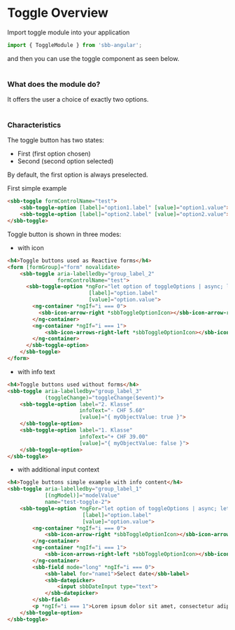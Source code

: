 # Toggle Overview

Import toggle module into your application

```ts
import { ToggleModule } from 'sbb-angular';
```

and then you can use the toggle component as seen below.
<br>
<br>

### What does the module do?

It offers the user a choice of exactly two options.
<br>
<br>

### Characteristics

The toggle button has two states:
* First (first option chosen)
* Second (second option selected)

By default, the first option is always preselected.

First simple example
```html
<sbb-toggle formControlName="test">
    <sbb-toggle-option [label]="option1.label" [value]="option1.value"></sbb-toggle-option>
    <sbb-toggle-option [label]="option2.label" [value]="option2.value"></sbb-toggle-option>
</sbb-toggle>
```

Toggle button is shown in three modes:

* with icon 
  
```html
<h4>Toggle buttons used as Reactive forms</h4>
<form [formGroup]="form" novalidate>
    <sbb-toggle aria-labelledby="group_label_2"  
                formControlName="test">
      <sbb-toggle-option *ngFor="let option of toggleOptions | async; let i = index;" 
                          [label]="option.label" 
                          [value]="option.value">
        <ng-container *ngIf="i === 0">
          <sbb-icon-arrow-right *sbbToggleOptionIcon></sbb-icon-arrow-right>
        </ng-container>
        <ng-container *ngIf="i === 1">
            <sbb-icon-arrows-right-left *sbbToggleOptionIcon></sbb-icon-arrows-right-left>
        </ng-container>
      </sbb-toggle-option>
    </sbb-toggle>
</form>
```

* with info text 

```html
<h4>Toggle buttons used without forms</h4>
<sbb-toggle aria-labelledby="group_label_3"
            (toggleChange)="toggleChange($event)">
    <sbb-toggle-option label="2. Klasse" 
                       infoText="- CHF 5.60"
                       [value]="{ myObjectValue: true }">
    </sbb-toggle-option>
    <sbb-toggle-option label="1. Klasse" 
                       infoText="+ CHF 39.00"
                       [value]="{ myObjectValue: false }">
    </sbb-toggle-option>
</sbb-toggle>
```
 
* with additional input context
  
```html
<h4>Toggle buttons simple example with info content</h4>
<sbb-toggle aria-labelledby="group_label_1" 
            [(ngModel)]="modelValue" 
            name="test-toggle-2">
    <sbb-toggle-option *ngFor="let option of toggleOptions | async; let i = index;" 
                        [label]="option.label" 
                        [value]="option.value">
        <ng-container *ngIf="i === 0">
            <sbb-icon-arrow-right *sbbToggleOptionIcon></sbb-icon-arrow-right>
        </ng-container>
        <ng-container *ngIf="i === 1">
            <sbb-icon-arrows-right-left *sbbToggleOptionIcon></sbb-icon-arrows-right-left>
        </ng-container>
        <sbb-field mode="long" *ngIf="i === 0">
            <sbb-label for="name1">Select date</sbb-label>
            <sbb-datepicker>
                <input sbbDateInput type="text">
            </sbb-datepicker>
        </sbb-field>
        <p *ngIf="i === 1">Lorem ipsum dolor sit amet, consectetur adipiscing elit, sed do eiusmod tempor incididunt ut labore et dolore magna aliqua.</p>
    </sbb-toggle-option>
</sbb-toggle>
```